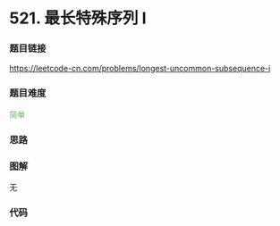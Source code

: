 # 521. 最长特殊序列 Ⅰ

### 题目链接

https://leetcode-cn.com/problems/longest-uncommon-subsequence-i

### 题目难度

<font color=#5CB85C>简单</font>

### 思路



### 图解

无

### 代码

```python
```